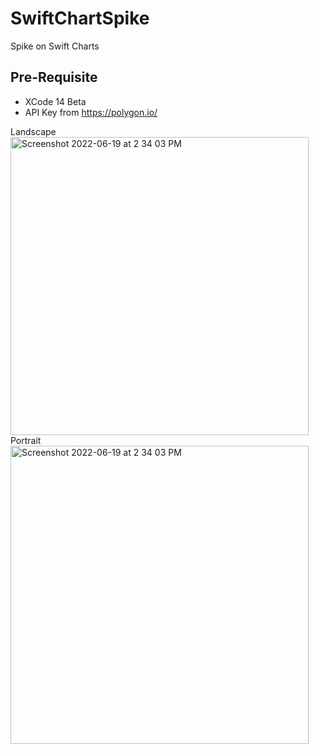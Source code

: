 # SwiftChartSpike
Spike on Swift Charts

## Pre-Requisite
- XCode 14 Beta
- API Key from https://polygon.io/

Landscape
<img width="477" alt="Screenshot 2022-06-19 at 2 34 03 PM" src="https://user-images.githubusercontent.com/11582455/174468919-ccc1fc9e-f0dd-4c7f-99fe-948c52a6ff36.png">
Portrait
<img width="477" alt="Screenshot 2022-06-19 at 2 34 03 PM" src="https://user-images.githubusercontent.com/11582455/174468921-db09c877-52a3-4f24-a921-8e307798570f.png">

